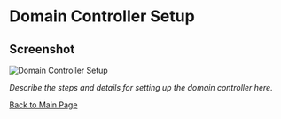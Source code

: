 # Domain Controller Setup

## Screenshot

![Domain Controller Setup](../images/domain_controller_setup.png)

*Describe the steps and details for setting up the domain controller here.*

[Back to Main Page](../README.md)

